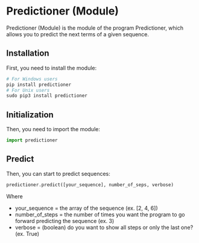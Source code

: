 # Predictioner (Module)
Predictioner (Module) is the module of the program Predictioner, which allows you to predict the next terms of a given sequence.

## Installation
First, you need to install the module:
```python
# For Windows users
pip install predictioner
# For Unix users
sudo pip3 install predictioner
```

## Initialization
Then, you need to import the module:
```python
import predictioner
```

## Predict
Then, you can start to predict sequences:
```python
predictioner.predict([your_sequence], number_of_seps, verbose)
```
Where
 - your_sequence = the array of the sequence (ex. [2, 4, 6])
 - number_of_steps = the number of times you want the program to go forward predicting the sequence (ex. 3)
 - verbose = (boolean) do you want to show all steps or only the last one? (ex. True)